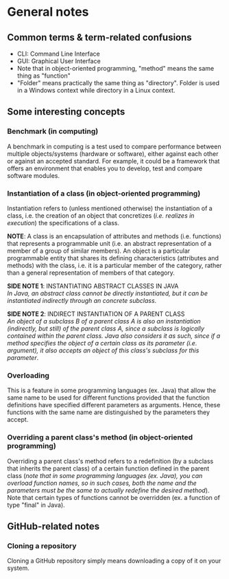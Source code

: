 # General notes
## Common terms & term-related confusions
- CLI: Command Line Interface
- GUI: Graphical User Interface
- Note that in object-oriented programming, "method" means the same thing as "function"
- "Folder" means practically the same thing as "directory". Folder is used in a Windows context while directory in a Linux context.

## Some interesting concepts
### Benchmark (in computing)
A benchmark in computing is a test used to compare performance between multiple objects/systems (hardware or software), either against each other or against an accepted standard. For example, it could be a framework that offers an environment that enables you to develop, test and compare software modules.

### Instantiation of a class (in object-oriented programming)
Instantiation refers to (unless mentioned otherwise) the instantiation of a class, i.e. the creation of an object that concretizes (_i.e. realizes in execution_) the specifications of a class.

**NOTE**: A class is an encapsulation of attributes and methods (i.e. functions) that represents a programmable unit (i.e. an abstract representation of a member of a group of similar members). An object is a particular programmable entity that shares its defining characteristics (attributes and methods) with the class, i.e. it is a particular member of the category, rather than a general representation of members of that category.

**SIDE NOTE 1**: INSTANTIATING ABSTRACT CLASSES IN JAVA<br>
_In Java, an abstract class cannot be directly instantiated, but it can be instantiated indirectly through an concrete subclass_.

**SIDE NOTE 2**: INDIRECT INSTANTIATION OF A PARENT CLASS<br>
_An object of a subclass B of a parent class A is also an instantiation (indirectly, but still) of the parent class A, since a subclass is logically contained within the parent class. Java also considers it as such, since if a method specifies the object of a certain class as its parameter (i.e. argument), it also accepts an object of this class's subclass for this parameter_.

### Overloading
This is a feature in some programming languages (ex. Java) that allow the same name to be used for different functions provided that the function definitions have specified different parameters as arguments. Hence, these functions with the same name are distinguished by the parameters they accept.

### Overriding a parent class's method (in object-oriented programming)
Overriding a parent class's method refers to a redefinition (by a subclass that inherits the parent class) of a certain function defined in the parent class (_note that in some programming languages (ex. Java), you can overload function names, so in such cases, both the name and the parameters must be the same to actually redefine the desired method_). Note that certain types of functions cannot be overridden (ex. a function of type "final" in Java).

## GitHub-related notes
### Cloning a repository
Cloning a GitHub repository simply means downloading a copy of it on your system.
